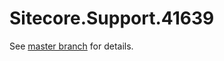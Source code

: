 # Sitecore.Support.41639

See [master branch](https://github.com/sitecoresupport/Sitecore.Support.41639) for details.